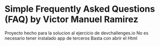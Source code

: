 # Simple Frequently Asked Questions (FAQ) by Victor Manuel Ramirez
Proyecto hecho para la solucion al ejercicio de devchallenges.io
No es necesario tener instalado app de terceros
Basta con abrir el Html
